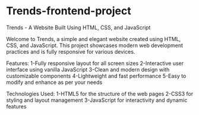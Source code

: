 # Trends-frontend-project
Trends - A Website Built Using HTML, CSS, and JavaScript

Welcome to Trends, a simple and elegant website created using HTML, CSS, and JavaScript. This project showcases modern web development practices and is fully responsive for various devices.


Features:
1-Fully responsive layout for all screen sizes
2-Interactive user interface using vanilla JavaScript
3-Clean and modern design with customizable components
4-Lightweight and fast performance
5-Easy to modify and enhance as per your needs

Technologies Used:
1-HTML5 for the structure of the web pages
2-CSS3 for styling and layout management
3-JavaScript for interactivity and dynamic features


